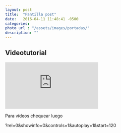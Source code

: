```yaml
---
layout: post
title:  "Pantilla post"
date:   2016-04-11 11:48:41 -0500
categories:  
photo_url : "/assets/images/portadas/"
description: ""
---
```



## Videotutorial

<iframe class="video-youtube" src="https://www.youtube.com/embed/vsiNGsh5NW8?rel=0&;showinfo=1&controls=1" frameborder="0" allowfullscreen></iframe>

Para vídeos chequear luego

?rel=0&showinfo=0&controls=1&autoplay=1&start=120